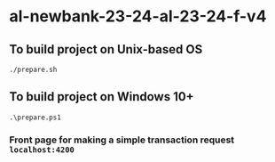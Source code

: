 # al-newbank-23-24-al-23-24-f-v4


## To build project on Unix-based OS
```
./prepare.sh
```


## To build project on Windows 10+
```
.\prepare.ps1
```

### Front page for making a simple transaction request ```localhost:4200```


